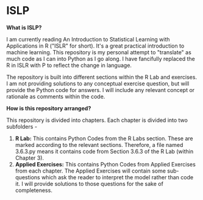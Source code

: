 # ISLP

**What is ISLP?**

I am currently reading An Introduction to Statistical Learning with Applications in R ("ISLR" for short). It's a great practical introduction to machine learning. This repository is my personal attempt to "translate" as much code as I can into Python as I go along. I have fancifully replaced the R in ISLR with P to reflect the change in language.

The repository is built into different sections within the R Lab and exercises. I am not providing solutions to any conceptual exercise question, but will provide the Python code for answers. I will include any relevant concept or rationale as comments within the code.  

**How is this repository arranged?**

This repository is divided into chapters. Each chapter is divided into two subfolders - 
1. **R Lab:** This contains Python Codes from the R Labs section. These are marked according to the relevant sections. Therefore, a file named 3.6.3.py means it contains code from Section 3.6.3 of the R Lab (within Chapter 3).
2. **Applied Exercises:** This contains Python Codes from Applied Exercises from each chapter. The Applied Exercises will contain some sub-questions which ask the reader to interpret the model rather than code it. I will provide solutions to those questions for the sake of completeness. 
